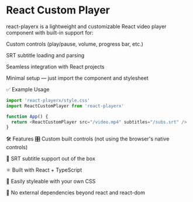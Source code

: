 # React Custom Player
react-playerx is a lightweight and customizable React video player component with built-in support for:

Custom controls (play/pause, volume, progress bar, etc.)

SRT subtitle loading and parsing

Seamless integration with React projects

Minimal setup — just import the component and stylesheet

✅ Example Usage
```ts
import 'react-playerx/style.css'
import ReactCustomPlayer from 'react-playerx'

function App() {
  return <ReactCustomPlayer src="/video.mp4" subtitles="/subs.srt" />
}
```

🛠 Features
🎛 Custom built controls (not using the browser's native controls)

💬 SRT subtitle support out of the box

⚛ Built with React + TypeScript

🎨 Easily styleable with your own CSS

🚫 No external dependencies beyond react and react-dom


